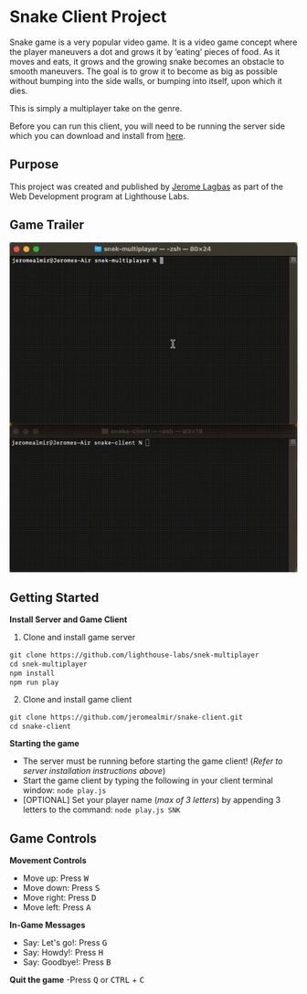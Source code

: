 # Snake Client Project

Snake game is a very popular video game. It is a video game concept where the player maneuvers a dot and grows it by ‘eating’ pieces of food. As it moves and eats, it grows and the growing snake becomes an obstacle to smooth maneuvers. The goal is to grow it to become as big as possible without bumping into the side walls, or bumping into itself, upon which it dies.

This is simply a multiplayer take on the genre.

Before you can run this client, you will need to be running the server side which you can download and install from [here](https://github.com/lighthouse-labs/snek-multiplayer). 


## Purpose

This project was created and published by [Jerome Lagbas](https://github.com/jeromealmir) as part of the Web Development program at Lighthouse Labs.

## Game Trailer

![snake-game-screenshot.gif](./snake-game-screenshot.gif)


## Getting Started

**Install Server and Game Client**
1. Clone and install game server
  ```
  git clone https://github.com/lighthouse-labs/snek-multiplayer
  cd snek-multiplayer
  npm install
  npm run play
  ```
2. Clone and install game client
  ```
  git clone https://github.com/jeromealmir/snake-client.git
  cd snake-client
  ```

**Starting the game**
- The server must be running before starting the game client! (*Refer to server installation instructions above*)
- Start the game client by typing the following in your client terminal window: 
`node play.js` <br />
- \[OPTIONAL\] Set your player name (*max of 3 letters*) by appending 3 letters to the command:
`node play.js SNK` <br />

## Game Controls

**Movement Controls**
- Move up: Press <kbd>W</kbd>
- Move down: Press <kbd>S</kbd>
- Move right: Press <kbd>D</kbd>
- Move left: Press <kbd>A</kbd>

**In-Game Messages**
- Say: Let's go!: Press <kbd>G</kbd>
- Say: Howdy!: Press <kbd>H</kbd>
- Say: Goodbye!: Press <kbd>B</kbd>

**Quit the game**
-Press <kbd>Q</kbd> or <kbd>CTRL</kbd> + <kbd>C</kbd>
